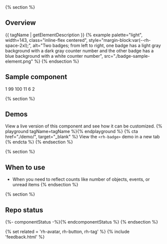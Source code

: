 {% section %}
## Overview
{{ tagName | getElementDescription }}
{% example palette="light",
          width=143,
          class="inline-flex centered",
          style="margin-block:var(--rh-space-2xl);",
          alt="Two badges; from left to right, one badge has a light gray background with a dark gray counter number and the other badge has a blue background with a white counter number",
          src="./badge-sample-element.png" %}
{% endsection %}


## Sample component
<rh-badge number="1" aria-label="1 new message">1</rh-badge>
<rh-badge number="99" state="info" aria-label="99 details">99</rh-badge>
<rh-badge number="100" threshold="99" state="moderate" aria-label="99+ details">100</rh-badge>
<rh-badge number="11" threshold="10" state="success" aria-label="10+ items">11</rh-badge>
<rh-badge number="6" state="important" aria-label="6 overdue tasks">6</rh-badge>
<rh-badge number="2" state="critical" aria-label="2 errors">2</rh-badge>

{% section %}
## Demos
View a live version of this component and see how it can be customized.
{% playground tagName=tagName %}{% endplayground %}
{% cta href="./demo/", target="_blank" %}
  View the `<rh-badge>` demo in a new tab
{% endcta %}
{% endsection %}

{% section %}
## When to use
- When you need to reflect counts like number of objects, events, or unread items
{% endsection %}

{% section %}
## Repo status
{%- componentStatus -%}{% endcomponentStatus %}
{% endsection %}

{% set related = 'rh-avatar, rh-button, rh-tag' %}
{% include 'feedback.html' %}
